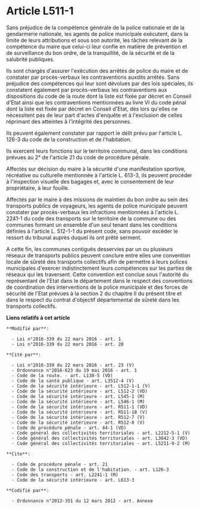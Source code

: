 # Article L511-1

Sans préjudice de la compétence générale de la police nationale et de la gendarmerie nationale, les agents de police
municipale exécutent, dans la limite de leurs attributions et sous son autorité, les tâches relevant de la compétence du
maire que celui-ci leur confie en matière de prévention et de surveillance du bon ordre, de la tranquillité, de la sécurité
et de la salubrité publiques. 

Ils sont chargés d'assurer l'exécution des arrêtés de police du maire et de constater par procès-verbaux les contraventions
auxdits arrêtés. Sans préjudice des compétences qui leur sont dévolues par des lois spéciales, ils constatent également par
procès-verbaux les contraventions aux dispositions du code de la route dont la liste est fixée par décret en Conseil d'Etat
ainsi que les contraventions mentionnées au livre VI du code pénal dont la liste est fixée par décret en Conseil d'Etat, dès
lors qu'elles ne nécessitent pas de leur part d'actes d'enquête et à l'exclusion de celles réprimant des atteintes à
l'intégrité des personnes. 

Ils peuvent également constater par rapport le délit prévu par l'article L. 126-3 du code de la construction et de
l'habitation. 

Ils exercent leurs fonctions sur le territoire communal, dans les conditions prévues au 2° de l'article 21 du code de
procédure pénale. 

Affectés sur décision du maire à la sécurité d'une manifestation sportive, récréative ou culturelle mentionnée à l'article L.
613-3, ils peuvent procéder à l'inspection visuelle des bagages et, avec le consentement de leur propriétaire, à leur
fouille. 

Affectés par le maire à des missions de maintien du bon ordre au sein des transports publics de voyageurs, les agents de
police municipale peuvent constater par procès-verbaux les infractions mentionnées à l'article L. 2241-1 du code des
transports sur le territoire de la commune ou des communes formant un ensemble d'un seul tenant dans les conditions définies
à l'article L. 512-1-1 du présent code, sans pouvoir excéder le ressort du tribunal auprès duquel ils ont prêté serment. 

A cette fin, les communes contiguës desservies par un ou plusieurs réseaux de transports publics peuvent conclure entre elles
une convention locale de sûreté des transports collectifs afin de permettre à leurs polices municipales d'exercer
indistinctement leurs compétences sur les parties de réseaux qui les traversent. Cette convention est conclue sous l'autorité
du représentant de l'Etat dans le département dans le respect des conventions de coordination des interventions de la police
municipale et des forces de sécurité de l'Etat prévues à la section 2 du chapitre II du présent titre et dans le respect du
contrat d'objectif départemental de sûreté dans les transports collectifs.

**Liens relatifs à cet article**

	**Modifié par**:

	  - Loi n°2016-339 du 22 mars 2016 - art. 1
	  - Loi n°2016-339 du 22 mars 2016 - art. 20

	**Cité par**:

	  - Loi n°2016-339 du 22 mars 2016 - art. 23 (V)
	  - Ordonnance n°2016-623 du 19 mai 2016 - art. 1
	  - Code de la route. - art. L130-5 (VD)
	  - Code de la santé publique - art. L3512-4 (V)
	  - Code de la sécurité intérieure - art. L512-1-1 (V)
	  - Code de la sécurité intérieure - art. L512-2 (VD)
	  - Code de la sécurité intérieure - art. L545-1 (M)
	  - Code de la sécurité intérieure - art. L546-1 (M)
	  - Code de la sécurité intérieure - art. R511-1 (VD)
	  - Code de la sécurité intérieure - art. R511-18 (V)
	  - Code de la sécurité intérieure - art. R512-7 (V)
	  - Code de la sécurité intérieure - art. R512-8 (V)
	  - Code de procédure pénale - art. 44-1 (VD)
	  - Code général des collectivités territoriales - art. L2212-5-1 (V)
	  - Code général des collectivités territoriales - art. L3642-3 (VD)
	  - Code général des collectivités territoriales - art. L5211-9-2 (M)

	**Cite**:

	  - Code de procédure pénale - art. 21
	  - Code de la construction et de l'habitation. - art. L126-3
	  - Code des transports - art. L2241-1 (M)
	  - Code de la sécurité intérieure - art. L613-3

	**Codifié par**:

	  - Ordonnance n°2012-351 du 12 mars 2012 - art. Annexe
